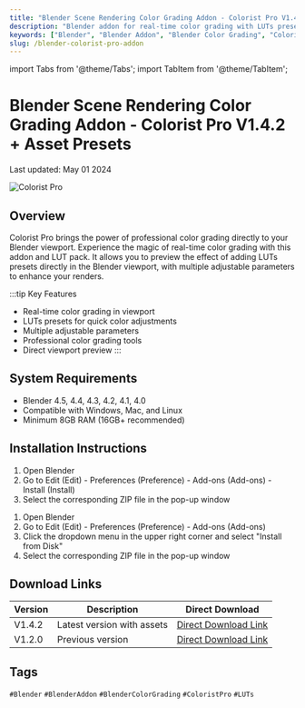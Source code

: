 ```yaml
---
title: "Blender Scene Rendering Color Grading Addon - Colorist Pro V1.4.2 + Asset Presets"
description: "Blender addon for real-time color grading with LUTs presets, featuring viewport preview and adjustable parameters for enhanced rendering."
keywords: ["Blender", "Blender Addon", "Blender Color Grading", "Colorist Pro", "LUTs"]
slug: /blender-colorist-pro-addon
---
```


import Tabs from '@theme/Tabs';
import TabItem from '@theme/TabItem';

# Blender Scene Rendering Color Grading Addon - Colorist Pro V1.4.2 + Asset Presets

Last updated: May 01 2024

![Colorist Pro](https://www.gfxcamp.com/wp-content/uploads/2024/05/Colorist-Pro.jpg)

## Overview

Colorist Pro brings the power of professional color grading directly to your Blender viewport. Experience the magic of real-time color grading with this addon and LUT pack. It allows you to preview the effect of adding LUTs presets directly in the Blender viewport, with multiple adjustable parameters to enhance your renders.

:::tip Key Features
- Real-time color grading in viewport
- LUTs presets for quick color adjustments
- Multiple adjustable parameters
- Professional color grading tools
- Direct viewport preview
:::

## System Requirements

- Blender 4.5, 4.4, 4.3, 4.2, 4.1, 4.0
- Compatible with Windows, Mac, and Linux
- Minimum 8GB RAM (16GB+ recommended)

## Installation Instructions

<Tabs>
<TabItem value="blender40" label="Blender 4.0 or Lower">

1. Open Blender
2. Go to Edit (Edit) - Preferences (Preference) - Add-ons (Add-ons) - Install (Install)
3. Select the corresponding ZIP file in the pop-up window

</TabItem>
<TabItem value="blender41" label="Blender 4.1 or Higher">

1. Open Blender
2. Go to Edit (Edit) - Preferences (Preference) - Add-ons (Add-ons)
3. Click the dropdown menu in the upper right corner and select "Install from Disk"
4. Select the corresponding ZIP file in the pop-up window

</TabItem>
</Tabs>

## Download Links

| Version | Description | Direct Download |
|---------|-------------|-----------------|
| V1.4.2 | Latest version with assets | [Direct Download Link](https://wa.me/8613237610083) |
| V1.2.0 | Previous version | [Direct Download Link](https://wa.me/8613237610083) |

## Tags

`#Blender` `#BlenderAddon` `#BlenderColorGrading` `#ColoristPro` `#LUTs`
